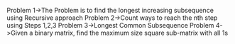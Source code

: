 Problem 1->The Problem is to find the longest increasing subsequence using Recursive approach
Problem 2->Count ways to reach the nth step using Steps 1,2,3
Problem 3->Longest Common Subsequence
Problem 4->Given a binary matrix, find the maximum size square sub-matrix with all 1s


